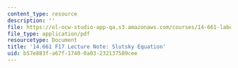 ```yaml
---
content_type: resource
description: ''
file: https://ol-ocw-studio-app-qa.s3.amazonaws.com/courses/14-661-labor-economics-i-fall-2017/b57e883fa67f17400a03232137589cee_MIT14_661F17_lec_slutsky.pdf
file_type: application/pdf
resourcetype: Document
title: '14.661 F17 Lecture Note: Slutsky Equation'
uid: b57e883f-a67f-1740-0a03-232137589cee
---
```

